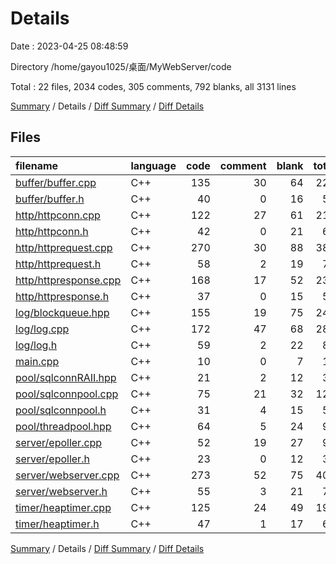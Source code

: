 # Details

Date : 2023-04-25 08:48:59

Directory /home/gayou1025/桌面/MyWebServer/code

Total : 22 files,  2034 codes, 305 comments, 792 blanks, all 3131 lines

[Summary](results.md) / Details / [Diff Summary](diff.md) / [Diff Details](diff-details.md)

## Files
| filename | language | code | comment | blank | total |
| :--- | :--- | ---: | ---: | ---: | ---: |
| [buffer/buffer.cpp](/buffer/buffer.cpp) | C++ | 135 | 30 | 64 | 229 |
| [buffer/buffer.h](/buffer/buffer.h) | C++ | 40 | 0 | 16 | 56 |
| [http/httpconn.cpp](/http/httpconn.cpp) | C++ | 122 | 27 | 61 | 210 |
| [http/httpconn.h](/http/httpconn.h) | C++ | 42 | 0 | 21 | 63 |
| [http/httprequest.cpp](/http/httprequest.cpp) | C++ | 270 | 30 | 88 | 388 |
| [http/httprequest.h](/http/httprequest.h) | C++ | 58 | 2 | 19 | 79 |
| [http/httpresponse.cpp](/http/httpresponse.cpp) | C++ | 168 | 17 | 52 | 237 |
| [http/httpresponse.h](/http/httpresponse.h) | C++ | 37 | 0 | 15 | 52 |
| [log/blockqueue.hpp](/log/blockqueue.hpp) | C++ | 155 | 19 | 75 | 249 |
| [log/log.cpp](/log/log.cpp) | C++ | 172 | 47 | 68 | 287 |
| [log/log.h](/log/log.h) | C++ | 59 | 2 | 22 | 83 |
| [main.cpp](/main.cpp) | C++ | 10 | 0 | 7 | 17 |
| [pool/sqlconnRAII.hpp](/pool/sqlconnRAII.hpp) | C++ | 21 | 2 | 12 | 35 |
| [pool/sqlconnpool.cpp](/pool/sqlconnpool.cpp) | C++ | 75 | 21 | 32 | 128 |
| [pool/sqlconnpool.h](/pool/sqlconnpool.h) | C++ | 31 | 4 | 15 | 50 |
| [pool/threadpool.hpp](/pool/threadpool.hpp) | C++ | 64 | 5 | 24 | 93 |
| [server/epoller.cpp](/server/epoller.cpp) | C++ | 52 | 19 | 27 | 98 |
| [server/epoller.h](/server/epoller.h) | C++ | 23 | 0 | 12 | 35 |
| [server/webserver.cpp](/server/webserver.cpp) | C++ | 273 | 52 | 75 | 400 |
| [server/webserver.h](/server/webserver.h) | C++ | 55 | 3 | 21 | 79 |
| [timer/heaptimer.cpp](/timer/heaptimer.cpp) | C++ | 125 | 24 | 49 | 198 |
| [timer/heaptimer.h](/timer/heaptimer.h) | C++ | 47 | 1 | 17 | 65 |

[Summary](results.md) / Details / [Diff Summary](diff.md) / [Diff Details](diff-details.md)